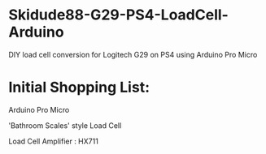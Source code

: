 # Skidude88-G29-PS4-LoadCell-Arduino
DIY load cell conversion for Logitech G29 on PS4 using Arduino Pro Micro

# Initial Shopping List:

Arduino Pro Micro

'Bathroom Scales' style Load Cell

Load Cell Amplifier : HX711

